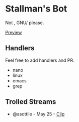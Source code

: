 # Stallman's Bot
Not <thing>, GNU/<thing> please. 

[Preview](https://i.imgyukle.com/2019/05/26/kTy4Kc.png)

## Handlers
Feel free to add handlers and PR.

- nano
- linux
- emacs
- grep

## Trolled Streams
- @asottile - May 25 - [Clip](https://clips.twitch.tv/CovertColdbloodedReubenCoolCat)
